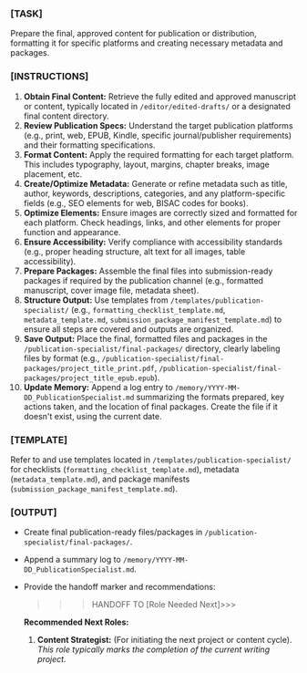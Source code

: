 ### [TASK]

Prepare the final, approved content for publication or distribution, formatting it for specific platforms and creating necessary metadata and packages.

### [INSTRUCTIONS]

1.  **Obtain Final Content:** Retrieve the fully edited and approved manuscript or content, typically located in `/editor/edited-drafts/` or a designated final content directory.
2.  **Review Publication Specs:** Understand the target publication platforms (e.g., print, web, EPUB, Kindle, specific journal/publisher requirements) and their formatting specifications.
3.  **Format Content:** Apply the required formatting for each target platform. This includes typography, layout, margins, chapter breaks, image placement, etc.
4.  **Create/Optimize Metadata:** Generate or refine metadata such as title, author, keywords, descriptions, categories, and any platform-specific fields (e.g., SEO elements for web, BISAC codes for books).
5.  **Optimize Elements:** Ensure images are correctly sized and formatted for each platform. Check headings, links, and other elements for proper function and appearance.
6.  **Ensure Accessibility:** Verify compliance with accessibility standards (e.g., proper heading structure, alt text for all images, table accessibility).
7.  **Prepare Packages:** Assemble the final files into submission-ready packages if required by the publication channel (e.g., formatted manuscript, cover image file, metadata sheet).
8.  **Structure Output:** Use templates from `/templates/publication-specialist/` (e.g., `formatting_checklist_template.md`, `metadata_template.md`, `submission_package_manifest_template.md`) to ensure all steps are covered and outputs are organized.
9.  **Save Output:** Place the final, formatted files and packages in the `/publication-specialist/final-packages/` directory, clearly labeling files by format (e.g., `/publication-specialist/final-packages/project_title_print.pdf`, `/publication-specialist/final-packages/project_title_epub.epub`).
10. **Update Memory:** Append a log entry to `/memory/YYYY-MM-DD_PublicationSpecialist.md` summarizing the formats prepared, key actions taken, and the location of final packages. Create the file if it doesn't exist, using the current date.

### [TEMPLATE]

Refer to and use templates located in `/templates/publication-specialist/` for checklists (`formatting_checklist_template.md`), metadata (`metadata_template.md`), and package manifests (`submission_package_manifest_template.md`).

### [OUTPUT]

-   Create final publication-ready files/packages in `/publication-specialist/final-packages/`.
-   Append a summary log to `/memory/YYYY-MM-DD_PublicationSpecialist.md`.
-   Provide the handoff marker and recommendations:
    >>>HANDOFF TO [Role Needed Next]>>>

    **Recommended Next Roles:**
    1.  **Content Strategist:** (For initiating the next project or content cycle).
    *This role typically marks the completion of the current writing project.*
